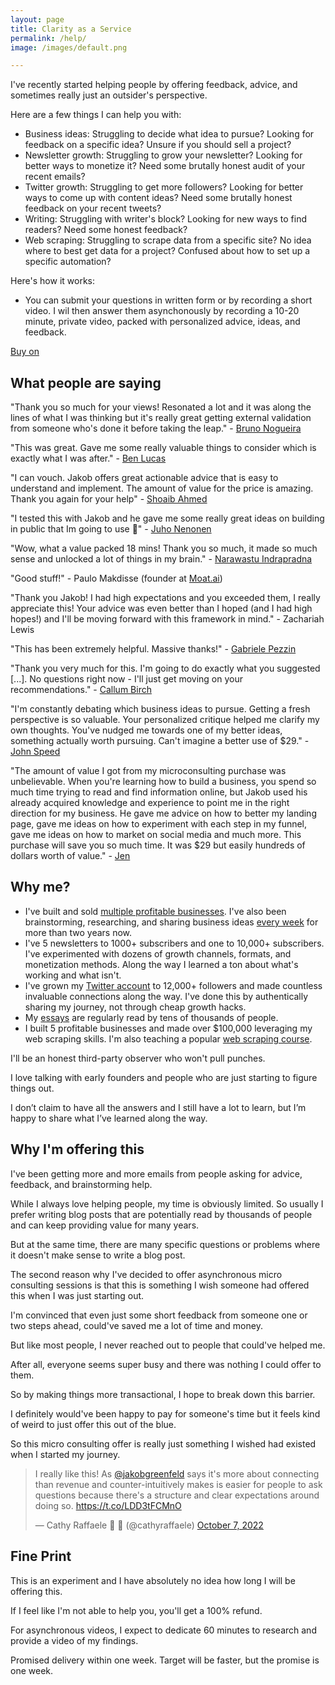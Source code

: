 ```yaml
---
layout: page
title: Clarity as a Service
permalink: /help/
image: /images/default.png

---
```


I've recently started helping people by offering feedback, advice, and sometimes really just an outsider's perspective. 

Here are a few things I can help you with:

* Business ideas: Struggling to decide what idea to pursue? Looking for feedback on a specific idea? Unsure if you should sell a project?
* Newsletter growth: Struggling to grow your newsletter? Looking for better ways to monetize it? Need some brutally honest audit of your recent emails?
* Twitter growth: Struggling to get more followers? Looking for better ways to come up with content ideas? Need some brutally honest feedback on your recent tweets?
* Writing: Struggling with writer's block? Looking for new ways to find readers? Need some honest feedback?
* Web scraping: Struggling to scrape data from a specific site? No idea where to best get data for a project? Confused about how to set up a specific automation?

Here's how it works:

* You can submit your questions in written form or by recording a short video. I wil then answer them asynchonously by recording a 10-20 minute, private video, packed with personalized advice, ideas, and feedback.

<script src="https://gumroad.com/js/gumroad.js"></script>
<a class="gumroad-button" href="https://jakobgreenfeld.gumroad.com/l/uigrl/">Buy on</a>


## What people are saying

"Thank you so much for your views! Resonated a lot and it was along the lines of what I was thinking but it's really great getting external validation from someone who's done it before taking the leap." - [Bruno Nogueira](https://twitter.com/brunofaggion)

"This was great. Gave me some really valuable things to consider which is exactly what I was after." - [Ben Lucas](https://haveaplan.xyz)



"I can vouch. Jakob offers great actionable advice that is easy to understand and implement. The amount of value for the price is amazing. Thank you again for your help" - [Shoaib Ahmed](https://twitter.com/ShoaibA323/status/1578324696214704129)


"I tested this with Jakob and he gave me some really great ideas on building in public that Im going to use 🙏" - [Juho Nenonen](https://twitter.com/JNeponen/status/1578362698697302016)

"Wow, what a value packed 18 mins! Thank you so much, it made so much sense and unlocked a lot of things in my brain." - [Narawastu Indrapradna](https://www.linkedin.com/in/narawastu-indrapradna-a485263b/?originalSubdomain=id)

"Good stuff!" - Paulo Makdisse (founder at [Moat.ai](https://moat.ai))

"Thank you Jakob! I had high expectations and you exceeded them, I really appreciate this! Your advice was even better than I hoped (and I had high hopes!) and I'll be moving forward with this framework in mind." - Zachariah Lewis

"This has been extremely helpful. Massive thanks!" - [Gabriele Pezzin](https://www.flygohr.com)

"Thank you very much for this. I'm going to do exactly what you suggested [...]. No questions right now - I'll just get moving on your recommendations." - [
Callum Birch](https://twitter.com/callumpbirch)

"I'm constantly debating which business ideas to pursue. Getting a fresh perspective is so valuable. Your personalized critique helped me clarify my own thoughts. You've nudged me towards one of my better ideas, something actually worth pursuing. Can't imagine a better use of $29." - [John Speed](https://twitter.com/John_Speed)

"The amount of value I got from my microconsulting purchase was unbelievable. When you're learning how to build a business, you spend so much time trying to read and find information online, but Jakob used his already acquired knowledge and experience to point me in the right direction for my business. He gave me advice on how to better my landing page, gave me ideas on how to experiment with each step in my funnel, gave me ideas on how to market on social media and much more. This purchase will save you so much time. It was $29 but easily hundreds of dollars worth of value." - [Jen](https://twitter.com/raff_jen)

## Why me?


* I've built and sold [multiple profitable businesses](/about). I've also been brainstorming, researching, and sharing business ideas [every week](https://brainstorms.substack.com) for more than two years now.
* I've 5 newsletters to 1000+ subscribers and one to 10,000+ subscribers. I've experimented with dozens of growth channels, formats, and monetization methods. Along the way I learned a ton about what's working and what isn't.
* I've grown my [Twitter account](https://twitter.com/jakobgreenfeld) to 12,000+ followers and made countless invaluable connections along the way. I've done this by authentically sharing my journey, not through cheap growth hacks. 
* My [essays](/articles) are regularly read by tens of thousands of people. 
* I built 5 profitable businesses and made over $100,000 leveraging my web scraping skills. I'm also teaching a popular [web scraping course](https://jakobgreenfeld.gumroad.com/l/scraping).

I'll be an honest third-party observer who won't pull punches.

I love talking with early founders and people who are just starting to figure things out. 

I don’t claim to have all the answers and I still have a lot to learn, but I’m happy to share what I’ve learned along the way.


## Why I'm offering this



I've been getting more and more emails from people asking for advice, feedback, and brainstorming help. 

While I always love helping people, my time is obviously limited. So usually I prefer writing blog posts that are potentially read by thousands of people and can keep providing value for many years. 

But at the same time, there are many specific questions or problems where it doesn't make sense to write a blog post. 

The second reason why I've decided to offer asynchronous micro consulting sessions is that this is something I wish someone had offered this when I was just starting out. 

I'm convinced that even just some short feedback from someone one or two steps ahead, could've saved me a lot of time and money.

But like most people, I never reached out to people that could've helped me. 

After all, everyone seems super busy and there was nothing I could offer to them. 

So by making things more transactional, I hope to break down this barrier. 

I definitely would've been happy to pay for someone's time but it feels kind of weird to just offer this out of the blue. 

So this micro consulting offer is really just something I wished had existed when I started my journey.

<blockquote class="twitter-tweet"><p lang="en" dir="ltr">I really like this! As <a href="https://twitter.com/jakobgreenfeld?ref_src=twsrc%5Etfw">@jakobgreenfeld</a> says it&#39;s more about connecting than revenue and counter-intuitively makes is easier for people to ask questions because there&#39;s a structure and clear expectations around doing so. <a href="https://t.co/LDD3tFCMnO">https://t.co/LDD3tFCMnO</a></p>&mdash; Cathy Raffaele 🍏 🥔 (@cathyraffaele) <a href="https://twitter.com/cathyraffaele/status/1578255521483669507?ref_src=twsrc%5Etfw">October 7, 2022</a></blockquote> <script async src="https://platform.twitter.com/widgets.js" charset="utf-8"></script>

## Fine Print

This is an experiment and I have absolutely no idea how long I will be offering this. 

If I feel like I'm not able to help you, you'll get a 100% refund. 

For asynchronous videos, I expect to dedicate 60 minutes to research and provide a video of my findings. 

Promised delivery within one week. Target will be faster, but the promise is one week.





